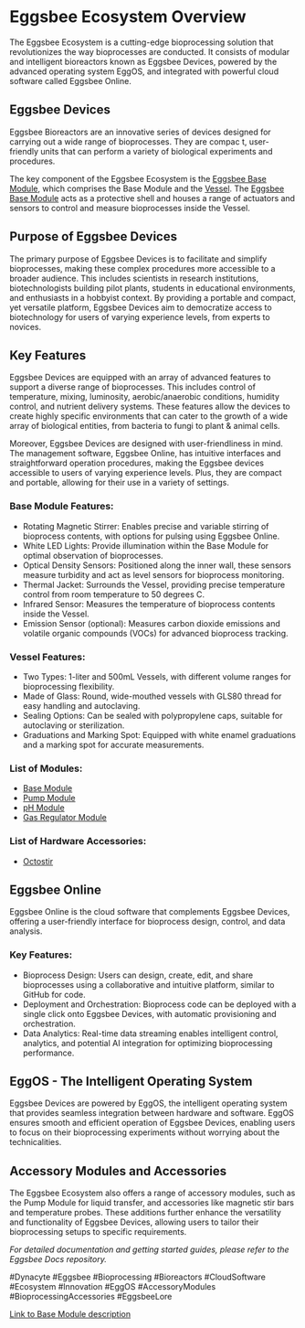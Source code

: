 # Eggsbee Ecosystem Overview

The Eggsbee Ecosystem is a cutting-edge bioprocessing solution that revolutionizes the way bioprocesses are conducted. It consists of modular and intelligent bioreactors known as Eggsbee Devices, powered by the advanced operating system EggOS, and integrated with powerful cloud software called Eggsbee Online.

## Eggsbee Devices

Eggsbee Bioreactors are an innovative series of devices designed for carrying out a wide range of bioprocesses. They are compac
t, user-friendly units that can perform a variety of biological experiments and procedures.

The key component of the Eggsbee Ecosystem is the [Eggsbee Base Module](modules/base_module.md), which comprises the Base Module and the [Vessel](accessories/1L_glass_vessel.md). The [Eggsbee Base Module](modules/base_module.md) acts as a protective shell and houses a range of actuators and sensors to control and measure bioprocesses inside the Vessel.

## Purpose of Eggsbee Devices

The primary purpose of Eggsbee Devices is to facilitate and simplify bioprocesses, making these complex procedures more accessible to a broader audience. This includes scientists in research institutions, biotechnologists building pilot plants, students in educational environments, and enthusiasts in a hobbyist context. By providing a portable and compact, yet versatile platform, Eggsbee Devices aim to democratize access to biotechnology for users of varying experience levels, from experts to novices.

## Key Features

Eggsbee Devices are equipped with an array of advanced features to support a diverse range of bioprocesses. This includes control of temperature, mixing, luminosity, aerobic/anaerobic conditions, humidity control, and nutrient delivery systems. These features allow the devices to create highly specific environments that can cater to the growth of a wide array of biological entities, from bacteria to fungi to plant & animal cells.

Moreover, Eggsbee Devices are designed with user-friendliness in mind. The management software, Eggsbee Online, has intuitive interfaces and straightforward operation procedures, making the Eggsbee devices accessible to users of varying experience levels. Plus, they are compact and portable, allowing for their use in a variety of settings.

### Base Module Features:

- Rotating Magnetic Stirrer: Enables precise and variable stirring of bioprocess contents, with options for pulsing using Eggsbee Online.
- White LED Lights: Provide illumination within the Base Module for optimal observation of bioprocesses.
- Optical Density Sensors: Positioned along the inner wall, these sensors measure turbidity and act as level sensors for bioprocess monitoring.
- Thermal Jacket: Surrounds the Vessel, providing precise temperature control from room temperature to 50 degrees C.
- Infrared Sensor: Measures the temperature of bioprocess contents inside the Vessel.
- Emission Sensor (optional): Measures carbon dioxide emissions and volatile organic compounds (VOCs) for advanced bioprocess tracking.

### Vessel Features:

- Two Types: 1-liter and 500mL Vessels, with different volume ranges for bioprocessing flexibility.
- Made of Glass: Round, wide-mouthed vessels with GLS80 thread for easy handling and autoclaving.
- Sealing Options: Can be sealed with polypropylene caps, suitable for autoclaving or sterilization.
- Graduations and Marking Spot: Equipped with white enamel graduations and a marking spot for accurate measurements.

### List of Modules:
- [Base Module](modules/base_module.md)
- [Pump Module](modules/pump_module.md)
- [pH Module](modules/pH_module.md)
- [Gas Regulator Module](modules/gas_regulator_module.md)

### List of Hardware Accessories:
- [Octostir](accessories/octostir.md)

## Eggsbee Online

Eggsbee Online is the cloud software that complements Eggsbee Devices, offering a user-friendly interface for bioprocess design, control, and data analysis.

### Key Features:

- Bioprocess Design: Users can design, create, edit, and share bioprocesses using a collaborative and intuitive platform, similar to GitHub for code.
- Deployment and Orchestration: Bioprocess code can be deployed with a single click onto Eggsbee Devices, with automatic provisioning and orchestration.
- Data Analytics: Real-time data streaming enables intelligent control, analytics, and potential AI integration for optimizing bioprocessing performance.

## EggOS - The Intelligent Operating System

Eggsbee Devices are powered by EggOS, the intelligent operating system that provides seamless integration between hardware and software. EggOS ensures smooth and efficient operation of Eggsbee Devices, enabling users to focus on their bioprocessing experiments without worrying about the technicalities.

## Accessory Modules and Accessories

The Eggsbee Ecosystem also offers a range of accessory modules, such as the Pump Module for liquid transfer, and accessories like magnetic stir bars and temperature probes. These additions further enhance the versatility and functionality of Eggsbee Devices, allowing users to tailor their bioprocessing setups to specific requirements.

*For detailed documentation and getting started guides, please refer to the Eggsbee Docs repository.*

#Dynacyte #Eggsbee #Bioprocessing #Bioreactors #CloudSoftware #Ecosystem #Innovation #EggOS #AccessoryModules #BioprocessingAccessories #EggsbeeLore


[Link to Base Module description](base_module.md)

